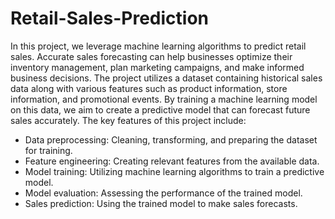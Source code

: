 # Retail-Sales-Prediction
In this project, we leverage machine learning algorithms to predict retail sales. Accurate sales forecasting can help businesses optimize their inventory management, plan marketing campaigns, and make informed business decisions. The project utilizes a dataset containing historical sales data along with various features such as product information, store information, and promotional events. By training a machine learning model on this data, we aim to create a predictive model that can forecast future sales accurately.
The key features of this project include:
* Data preprocessing: Cleaning, transforming, and preparing the dataset for training.
* Feature engineering: Creating relevant features from the available data.
* Model training: Utilizing machine learning algorithms to train a predictive model.
* Model evaluation: Assessing the performance of the trained model.
* Sales prediction: Using the trained model to make sales forecasts.

